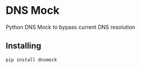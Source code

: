 # DNS Mock
Python DNS Mock to bypass current DNS resolution

## Installing

```bash
pip install dnsmock
```
